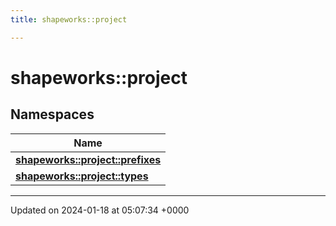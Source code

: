 ```yaml
---
title: shapeworks::project

---
```


# shapeworks::project



## Namespaces

| Name           |
| -------------- |
| **[shapeworks::project::prefixes](../Namespaces/namespaceshapeworks_1_1project_1_1prefixes.md)**  |
| **[shapeworks::project::types](../Namespaces/namespaceshapeworks_1_1project_1_1types.md)**  |






-------------------------------

Updated on 2024-01-18 at 05:07:34 +0000